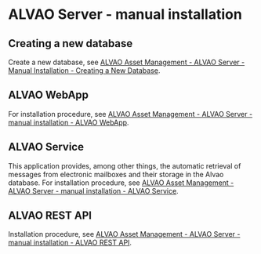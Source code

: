 # ALVAO Server - manual installation
      
## Creating a new database
     
Create a new database, see [ALVAO Asset Management - ALVAO Server - Manual Installation - Creating a New Database](../../../alvao-asset-management/implementation/installation/installation-server-manual#admin).
      
## ALVAO WebApp
     
For installation procedure, see [ALVAO Asset Management - ALVAO Server - manual installation - ALVAO WebApp](../../../alvao-asset-management/implementation/installation/installation-server-manual#webapp).
      
## ALVAO Service
     
This application provides, among other things, the automatic retrieval of messages from electronic mailboxes and their storage in the Alvao database. For installation procedure, see [ALVAO Asset Management - ALVAO Server - manual installation - ALVAO Service](../../../alvao-asset-management/implementation/installation/installation-server-manual#alvaoservice).
     
## ALVAO REST API
     
Installation procedure, see [ALVAO Asset Management - ALVAO Server - manual installation - ALVAO REST API](../../../alvao-asset-management/implementation/installation/installation-server-manual#restapi).
